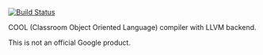 [![Build Status](https://travis-ci.com/rickBuczynski/coolang.svg?branch=master)](https://travis-ci.com/rickBuczynski/coolang)

COOL (Classroom Object Oriented Language) compiler with LLVM backend.

This is not an official Google product. 